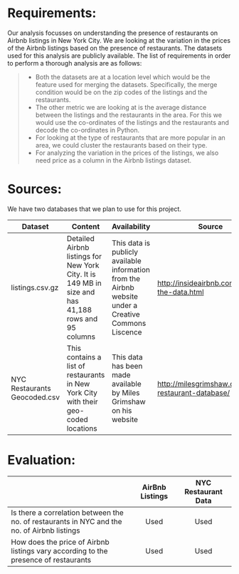 # Requirements:

Our analysis focusses on understanding the presence of restaurants on Airbnb listings in New York City. We are looking at the variation in the prices of the Airbnb listings based on the presence of restaurants. The datasets used for this analysis are publicly available. The list of requirements in order to perform a thorough analysis are as follows:

> - Both the datasets are at a location level which would be the feature used for merging the datasets. Specifically, the merge condition would be on the zip codes of the listings and the restaurants.
> - The other metric we are looking at is the average distance between the listings and the restaurants in the area. For this we would use the co-ordinates of the listings and the restaurants and decode the co-ordinates in Python.
> - For looking at the type of restaurants that are more popular in an area, we could cluster the restaurants based on their type.
> - For analyzing the variation in the prices of the listings, we also need price as a column in the Airbnb listings dataset.

# Sources:
We have two databases that we plan to use for this project.

| Dataset                      | Content                                                                                              | Availability                                                                                           | Source                                                                                                 |
|------------------------------|------------------------------------------------------------------------------------------------------|--------------------------------------------------------------------------------------------------------|--------------------------------------------------------------------------------------------------------|
| listings.csv.gz              | Detailed Airbnb listings for New York City. It is 149 MB in size and has 41,188 rows and 95 columns  | This data is publicly available information from the Airbnb website under a  Creative Commons Liscence | http://insideairbnb.com/get-the-data.html                 |
| NYC Restaurants Geocoded.csv | This contains a list of restaurants in  New York City with their geo-coded locations                 | This data has been made available by  Miles Grimshaw on his website                                    | http://milesgrimshaw.com/nyc-restaurant-database/ |

# Evaluation:
|                                                                                             | AirBnb Listings | NYC Restaurant Data |
|---------------------------------------------------------------------------------------------|:---------------:|:--------------------:|
| Is there a correlation between the no. of restaurants in NYC and the no. of Airbnb listings |       Used      |                Used |
| How does the price of Airbnb listings vary according to the presence of restaurants         |       Used      |                Used |
